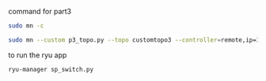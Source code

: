 command for part3
```bash
sudo mn -c

sudo mn --custom p3_topo.py --topo customtopo3 --controller=remote,ip=127.0.0.1,port=6633 --switch ovsk,protocols=OpenFlow13
```

to run the ryu app
```bash
ryu-manager sp_switch.py
```